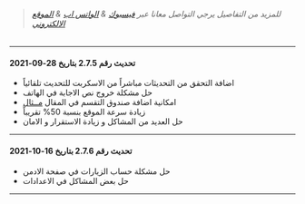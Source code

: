 >###### للمزيد من التفاصيل يرجي التواصل معانا عبر [فيسبوك](https://facebook.com/OfficialEgyWeb) & [الواتس اب](https://wa.me/201141173045) & [الموقع الالكتروني](https://egyweb.info)
>
<hr>

#### تحديث رقم 2.7.5 بتاريخ 28-09-2021
* اضافة التحقق من التحديثات مباشراً من الاسكربت للتحديث تلقائياً
* حل مشكلة خروج نص الاجابة في الهاتف
* امكانية اضافة صندوق التقسم في المقال [مــثال](https://prnt.sc/1u1hhm7)
* زيادة سرعة الموقع بنسبة 50% تقريباً
* حل العديد من المشاكل و زيادة الاستقرار و الامان

<hr>

#### تحديث رقم 2.7.6 بتاريخ 16-10-2021
* حل مشكلة حساب الزيارات في صفحة الادمن
* حل بعض المشاكل في الاعدادات

<hr>